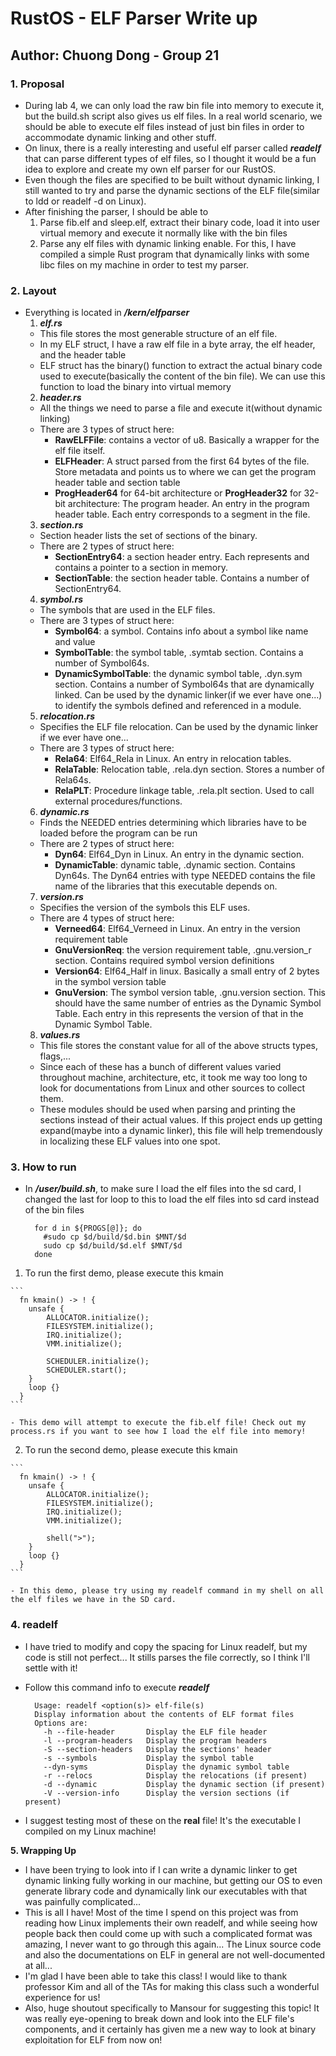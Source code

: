 # RustOS - ELF Parser Write up

## Author: Chuong Dong - Group 21

### **1. Proposal**
  - During lab 4, we can only load the raw bin file into memory to execute it, but the build.sh script also gives us elf files. In a real world scenario, we should be able to execute elf files instead of just bin files in order to accommodate dynamic linking and other stuff. 
  - On linux, there is a really interesting and useful elf parser called ***readelf*** that can parse different types of elf files, so I thought it would be a fun idea to explore and create my own elf parser for our RustOS.
  - Even though the files are specified to be built without dynamic linking, I still wanted to try and parse the dynamic sections of the ELF file(similar to ldd or readelf -d on Linux).
  - After finishing the parser, I should be able to
    1. Parse fib.elf and sleep.elf, extract their binary code, load it into user virtual memory and execute it normally like with the bin files
    2. Parse any elf files with dynamic linking enable. For this, I have compiled a simple Rust program that dynamically links with some libc files on my machine in order to test my parser.

### **2. Layout**
  - Everything is located in ***/kern/elfparser***
    1. ***elf.rs***
      - This file stores the most generable structure of an elf file.
      - In my ELF struct, I have a raw elf file in a byte array, the elf header, and the header table
      - ELF struct has the binary() function to extract the actual binary code used to execute(basically the content of the bin file). We can use this function to load the binary into virtual memory
    2. ***header.rs***
      - All the things we need to parse a file and execute it(without dynamic linking)
      - There are 3 types of struct here:
        - **RawELFFile**: contains a vector of u8. Basically a wrapper for the elf file itself.
        - **ELFHeader**: A struct parsed from the first 64 bytes of the file. Store metadata and points us to where we can get the program header table and section table
        - **ProgHeader64** for 64-bit architecture or **ProgHeader32** for 32-bit architecture: The program header. An entry in the program header table. Each entry corresponds to a segment in the file.
    3. ***section.rs***
      - Section header lists the set of sections of the binary.
      - There are 2 types of struct here:
        - **SectionEntry64**: a section header entry. Each represents and contains a pointer to a section in memory.
        - **SectionTable**: the section header table. Contains a number of SectionEntry64.
    4. ***symbol.rs***
      - The symbols that are used in the ELF files.
      - There are 3 types of struct here:
        - **Symbol64**: a symbol. Contains info about a symbol like name and value
        - **SymbolTable**: the symbol table, .symtab section. Contains a number of Symbol64s. 
        - **DynamicSymbolTable**: the dynamic symbol table, .dyn.sym section. Contains a number of Symbol64s that are dynamically linked. Can be used by the dynamic linker(if we ever have one...) to identify the symbols defined and referenced in a module.
    5. ***relocation.rs***
      - Specifies the ELF file relocation. Can be used by the dynamic linker if we ever have one...
      - There are 3 types of struct here:
        - **Rela64**: Elf64_Rela in Linux. An entry in relocation tables.
        - **RelaTable**: Relocation table, .rela.dyn section. Stores a number of Rela64s. 
        - **RelaPLT**: Procedure linkage table, .rela.plt section. Used to call external procedures/functions. 
    6. ***dynamic.rs***
      - Finds the NEEDED entries determining which libraries have to be loaded before the program can be run
      - There are 2 types of struct here:
        - **Dyn64**: Elf64_Dyn in Linux. An entry in the dynamic section.
        - **DynamicTable**: dynamic table, .dynamic section. Contains Dyn64s. The Dyn64 entries with type NEEDED contains the file name of the libraries that this executable depends on.
    7. ***version.rs***
      - Specifies the version of the symbols this ELF uses.
      - There are 4 types of struct here:
        - **Verneed64**: Elf64_Verneed in Linux. An entry in the version requirement table
        - **GnuVersionReq**: the version requirement table, .gnu.version_r section. Contains required symbol version definitions
        - **Version64**: Elf64_Half in linux. Basically a small entry of 2 bytes in the symbol version table
        - **GnuVersion**: The symbol version table, .gnu.version section. This should have the same number of entries as the Dynamic Symbol Table. Each entry in this represents the version of that in the Dynamic Symbol Table.
    8. ***values.rs***
      - This file stores the constant value for all of the above structs types, flags,...
      - Since each of these has a bunch of different values varied throughout machine, architecture, etc, it took me way too long to look for documentations from Linux and other sources to collect them. 
      - These modules should be used when parsing and printing the sections instead of their actual values. If this project ends up getting expand(maybe into a dynamic linker), this file will help tremendously in localizing these ELF values into one spot.

### **3. How to run**
  - In ***/user/build.sh***, to make sure I load the elf files into the sd card, I changed the last for loop to this to load the elf files into sd card instead of the bin files
  
    ```
      for d in ${PROGS[@]}; do
        #sudo cp $d/build/$d.bin $MNT/$d
        sudo cp $d/build/$d.elf $MNT/$d
      done 
    ```
    
  1. To run the first demo, please execute this kmain
    
    ```
      fn kmain() -> ! {
        unsafe {
            ALLOCATOR.initialize();
            FILESYSTEM.initialize();
            IRQ.initialize();
            VMM.initialize();

            SCHEDULER.initialize();
            SCHEDULER.start();
        }
        loop {}
      }
    ```
    
    - This demo will attempt to execute the fib.elf file! Check out my process.rs if you want to see how I load the elf file into memory!
  2. To run the second demo, please execute this kmain
    
    ```
      fn kmain() -> ! {
        unsafe {
            ALLOCATOR.initialize();
            FILESYSTEM.initialize();
            IRQ.initialize();
            VMM.initialize();

            shell(">");
        }
        loop {}
      }
    ```
    
    - In this demo, please try using my readelf command in my shell on all the elf files we have in the SD card.

### **4. readelf**
  - I have tried to modify and copy the spacing for Linux readelf, but my code is still not perfect... It stills parses the file correctly, so I think I'll settle with it!
  - Follow this command info to execute ***readelf***
  
    ```
      Usage: readelf <option(s)> elf-file(s)
      Display information about the contents of ELF format files
      Options are:
        -h --file-header       Display the ELF file header
        -l --program-headers   Display the program headers
        -S --section-headers   Display the sections' header
        -s --symbols           Display the symbol table
        --dyn-syms             Display the dynamic symbol table
        -r --relocs            Display the relocations (if present)
        -d --dynamic           Display the dynamic section (if present)
        -V --version-info      Display the version sections (if present)
    ```
    
  - I suggest testing most of these on the **real** file! It's the executable I compiled on my Linux machine!

**5. Wrapping Up**
  - I have been trying to look into if I can write a dynamic linker to get dynamic linking fully working in our machine, but getting our OS to even generate library code and dynamically link our executables with that was painfully complicated...
  - This is all I have! Most of the time I spend on this project was from reading how Linux implements their own readelf, and while seeing how people back then could come up with such a complicated format was amazing, I never want to go through this again... The Linux source code and also the documentations on ELF in general are not well-documented at all...
  - I'm glad I have been able to take this class! I would like to thank professor Kim and all of the TAs for making this class such a wonderful experience for us!
  - Also, huge shoutout specifically to Mansour for suggesting this topic! It was really eye-opening to break down and look into the ELF file's components, and it certainly has given me a new way to look at binary exploitation for ELF from now on!

